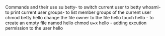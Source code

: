 Commands  and their use
su betty- to switch current user to betty
whoami- to print current user
groups- to list member groups of the current user
chmod betty hello change the file owner to the file hello
touch hello - to create an empty file named hello
chmod u+x hello - adding excution permission to the user hello
